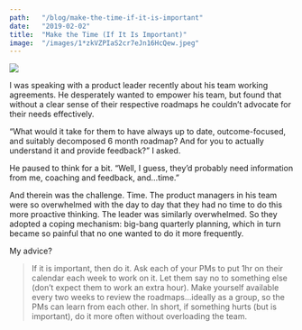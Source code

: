 ```yaml
---
path:	"/blog/make-the-time-if-it-is-important"
date:	"2019-02-02"
title:	"Make the Time (If It Is Important)"
image:	"/images/1*zkVZPIaS2cr7eJn16HcQew.jpeg"
---
```


![](/images/1*zkVZPIaS2cr7eJn16HcQew.jpeg)

I was speaking with a product leader recently about his team working agreements. He desperately wanted to empower his team, but found that without a clear sense of their respective roadmaps he couldn’t advocate for their needs effectively.

“What would it take for them to have always up to date, outcome-focused, and suitably decomposed 6 month roadmap? And for you to actually understand it and provide feedback?” I asked.

He paused to think for a bit. “Well, I guess, they’d probably need information from me, coaching and feedback, and…time.”

And therein was the challenge. Time. The product managers in his team were so overwhelmed with the day to day that they had no time to do this more proactive thinking. The leader was similarly overwhelmed. So they adopted a coping mechanism: big-bang quarterly planning, which in turn became so painful that no one wanted to do it more frequently.

My advice?


> If it is important, then do it. Ask each of your PMs to put 1hr on their calendar each week to work on it. Let them say no to something else (don’t expect them to work an extra hour). Make yourself available every two weeks to review the roadmaps…ideally as a group, so the PMs can learn from each other. In short, if something hurts (but is important), do it more often without overloading the team.